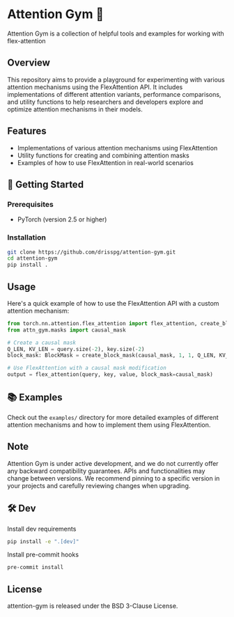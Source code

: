 # Attention Gym 💪
Attention Gym is a collection of helpful tools and examples for working with flex-attention

## Overview

This repository aims to provide a playground for experimenting with various attention mechanisms using the FlexAttention API. It includes implementations of different attention variants, performance comparisons, and utility functions to help researchers and developers explore and optimize attention mechanisms in their models.

## Features

- Implementations of various attention mechanisms using FlexAttention
- Utility functions for creating and combining attention masks
- Examples of how to use FlexAttention in real-world scenarios

## 🚀 Getting Started

### Prerequisites

- PyTorch (version 2.5 or higher)

### Installation

```bash
git clone https://github.com/drisspg/attention-gym.git
cd attention-gym
pip install .
```

## Usage

Here's a quick example of how to use the FlexAttention API with a custom attention mechanism:

```python
from torch.nn.attention.flex_attention import flex_attention, create_block_mask
from attn_gym.masks import causal_mask

# Create a causal mask
Q_LEN, KV_LEN = query.size(-2), key.size(-2)
block_mask: BlockMask = create_block_mask(causal_mask, 1, 1, Q_LEN, KV_LEN)

# Use FlexAttention with a causal mask modification
output = flex_attention(query, key, value, block_mask=causal_mask)
```

## 📚 Examples

Check out the `examples/` directory for more detailed examples of different attention mechanisms and how to implement them using FlexAttention.


## Note
Attention Gym is under active development, and we do not currently offer any backward compatibility guarantees. APIs and functionalities may change between versions. We recommend pinning to a specific version in your projects and carefully reviewing changes when upgrading.

## 🛠️ Dev

Install dev requirements
```Bash
pip install -e ".[dev]"
```

Install pre-commit hooks
```Bash
pre-commit install
```


## License
attention-gym is released under the BSD 3-Clause License.